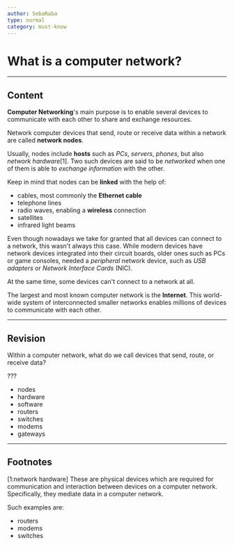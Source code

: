 ```yaml
---
author: SebaRaba
type: normal
category: must-know
---
```


# What is a computer network?


---

## Content

**Computer Networking**'s main purpose is to enable several devices to communicate with each other to share and exchange resources.

Network computer devices that send, route or receive data within a network are called **network nodes**.

Usually, nodes include **hosts** such as *PCs*, *servers*, *phones*, but also *network hardware*[1]. Two such devices are said to be *networked* when one of them is able to *exchange information* with the other.

Keep in mind that nodes can be **linked** with the help of:

- cables, most commonly the **Ethernet cable**
- telephone lines
- radio waves, enabling a **wireless** connection
- satellites
- infrared light beams

Even though nowadays we take for granted that all devices can connect to a network, this wasn't always this case.
While modern devices have network devices integrated into their circuit boards, older ones such as PCs or game consoles, needed a *peripheral* network device, such as *USB adapters* or *Network Interface Cards* (NIC).

At the same time, some devices can't connect to a network at all.

The largest and most known computer network is the **Internet**. This world-wide system of interconnected smaller networks enables millions of devices to communicate with each other.


---

## Revision

Within a computer network, what do we call devices that send, route, or receive data?

???

- nodes
- hardware
- software
- routers
- switches
- modems
- gateways


---

## Footnotes

[1:network hardware]
These are physical devices which are required for communication and interaction between devices on a computer network. Specifically, they mediate data in a computer network.

Such examples are:

- routers
- modems
- switches
